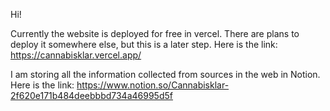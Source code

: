 Hi!

Currently the website is deployed for free in vercel.
There are plans to deploy it somewhere else, but this is a later step.
Here is the link:
https://cannabisklar.vercel.app/

I am storing all the information collected from sources in the web in Notion.
Here is the link:
https://www.notion.so/Cannabisklar-2f620e171b484deebbbd734a46995d5f
